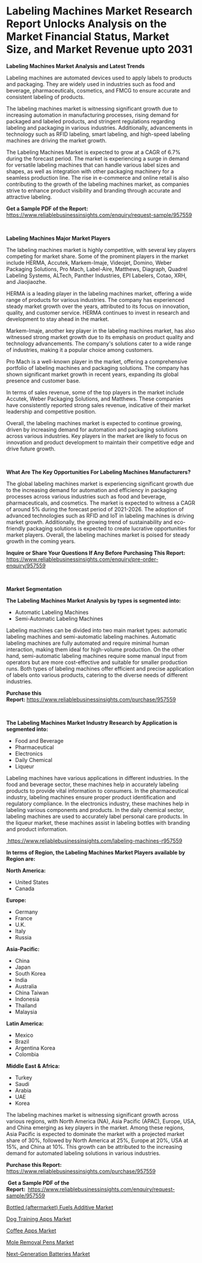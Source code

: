 <p><h1>Labeling Machines Market Research Report Unlocks Analysis on the Market Financial Status, Market Size, and Market Revenue upto 2031</h1></p><p><strong>Labeling Machines Market Analysis and Latest Trends</strong></p>
<p><p>Labeling machines are automated devices used to apply labels to products and packaging. They are widely used in industries such as food and beverage, pharmaceuticals, cosmetics, and FMCG to ensure accurate and consistent labeling of products.</p><p>The labeling machines market is witnessing significant growth due to increasing automation in manufacturing processes, rising demand for packaged and labeled products, and stringent regulations regarding labeling and packaging in various industries. Additionally, advancements in technology such as RFID labeling, smart labeling, and high-speed labeling machines are driving the market growth.</p><p>The Labeling Machines Market is expected to grow at a CAGR of 6.7% during the forecast period. The market is experiencing a surge in demand for versatile labeling machines that can handle various label sizes and shapes, as well as integration with other packaging machinery for a seamless production line. The rise in e-commerce and online retail is also contributing to the growth of the labeling machines market, as companies strive to enhance product visibility and branding through accurate and attractive labeling.</p></p>
<p><strong>Get a Sample PDF of the Report:&nbsp;</strong> <a href="https://www.reliablebusinessinsights.com/enquiry/request-sample/957559">https://www.reliablebusinessinsights.com/enquiry/request-sample/957559</a></p>
<p>&nbsp;</p>
<p><strong>Labeling Machines Major Market Players</strong></p>
<p><p>The labeling machines market is highly competitive, with several key players competing for market share. Some of the prominent players in the market include HERMA, Accutek, Markem-Imaje, Videojet, Domino, Weber Packaging Solutions, Pro Mach, Label-Aire, Matthews, Diagraph, Quadrel Labeling Systems, ALTech, Panther Industries, EPI Labelers, Cotao, XRH, and Jiaojiaozhe.</p><p>HERMA is a leading player in the labeling machines market, offering a wide range of products for various industries. The company has experienced steady market growth over the years, attributed to its focus on innovation, quality, and customer service. HERMA continues to invest in research and development to stay ahead in the market.</p><p>Markem-Imaje, another key player in the labeling machines market, has also witnessed strong market growth due to its emphasis on product quality and technology advancements. The company's solutions cater to a wide range of industries, making it a popular choice among customers.</p><p>Pro Mach is a well-known player in the market, offering a comprehensive portfolio of labeling machines and packaging solutions. The company has shown significant market growth in recent years, expanding its global presence and customer base.</p><p>In terms of sales revenue, some of the top players in the market include Accutek, Weber Packaging Solutions, and Matthews. These companies have consistently reported strong sales revenue, indicative of their market leadership and competitive position.</p><p>Overall, the labeling machines market is expected to continue growing, driven by increasing demand for automation and packaging solutions across various industries. Key players in the market are likely to focus on innovation and product development to maintain their competitive edge and drive future growth.</p></p>
<p>&nbsp;</p>
<p><strong>What Are The Key Opportunities For Labeling Machines Manufacturers?</strong></p>
<p><p>The global labeling machines market is experiencing significant growth due to the increasing demand for automation and efficiency in packaging processes across various industries such as food and beverage, pharmaceuticals, and cosmetics. The market is expected to witness a CAGR of around 5% during the forecast period of 2021-2026. The adoption of advanced technologies such as RFID and IoT in labeling machines is driving market growth. Additionally, the growing trend of sustainability and eco-friendly packaging solutions is expected to create lucrative opportunities for market players. Overall, the labeling machines market is poised for steady growth in the coming years.</p></p>
<p><strong>Inquire or Share Your Questions If Any Before Purchasing This Report:</strong> <a href="https://www.reliablebusinessinsights.com/enquiry/pre-order-enquiry/957559">https://www.reliablebusinessinsights.com/enquiry/pre-order-enquiry/957559</a></p>
<p>&nbsp;</p>
<p><strong>Market Segmentation</strong></p>
<p><strong>The Labeling Machines Market Analysis by types is segmented into:</strong></p>
<p><ul><li>Automatic Labeling Machines</li><li>Semi-Automatic Labeling Machines</li></ul></p>
<p><p>Labeling machines can be divided into two main market types: automatic labeling machines and semi-automatic labeling machines. Automatic labeling machines are fully automated and require minimal human interaction, making them ideal for high-volume production. On the other hand, semi-automatic labeling machines require some manual input from operators but are more cost-effective and suitable for smaller production runs. Both types of labeling machines offer efficient and precise application of labels onto various products, catering to the diverse needs of different industries.</p></p>
<p><strong>Purchase this Report:&nbsp;</strong><a href="https://www.reliablebusinessinsights.com/purchase/957559">https://www.reliablebusinessinsights.com/purchase/957559</a></p>
<p>&nbsp;</p>
<p><strong>The Labeling Machines Market Industry Research by Application is segmented into:</strong></p>
<p><ul><li>Food and Beverage</li><li>Pharmaceutical</li><li>Electronics</li><li>Daily Chemical</li><li>Liqueur</li></ul></p>
<p><p>Labeling machines have various applications in different industries. In the food and beverage sector, these machines help in accurately labeling products to provide vital information to consumers. In the pharmaceutical industry, labeling machines ensure proper product identification and regulatory compliance. In the electronics industry, these machines help in labeling various components and products. In the daily chemical sector, labeling machines are used to accurately label personal care products. In the liqueur market, these machines assist in labeling bottles with branding and product information.</p></p>
<p><a href="https://www.reliablebusinessinsights.com/labeling-machines-r957559">&nbsp;https://www.reliablebusinessinsights.com/labeling-machines-r957559</a></p>
<p><strong>In terms of Region, the Labeling Machines Market Players available by Region are:</strong></p>
<p>
    <p> <strong> North America: </strong>
        <ul>
            <li>United States</li>
            <li>Canada</li>
        </ul>
        </p> 
    <p> <strong> Europe: </strong>
        <ul>
            <li>Germany</li>
            <li>France</li>
            <li>U.K.</li>
            <li>Italy</li>
            <li>Russia</li>
        </ul>
        </p> 
    <p> <strong> Asia-Pacific: </strong>
        <ul>
            <li>China</li>
            <li>Japan</li>
            <li>South Korea</li>
            <li>India</li>
            <li>Australia</li>
            <li>China Taiwan</li>
            <li>Indonesia</li>
            <li>Thailand</li>
            <li>Malaysia</li>
        </ul>
        </p> 
    <p> <strong> Latin America: </strong>
        <ul>
            <li>Mexico</li>
            <li>Brazil</li>
            <li>Argentina Korea</li>
            <li>Colombia</li>
        </ul>
        </p> 
    <p> <strong> Middle East & Africa: </strong>
        <ul>
            <li>Turkey</li>
            <li>Saudi</li>
            <li>Arabia</li>
            <li>UAE</li>
            <li>Korea</li>
        </ul>
    </p>
    </p>
<p><p>The labeling machines market is witnessing significant growth across various regions, with North America (NA), Asia Pacific (APAC), Europe, USA, and China emerging as key players in the market. Among these regions, Asia Pacific is expected to dominate the market with a projected market share of 30%, followed by North America at 25%, Europe at 20%, USA at 15%, and China at 10%. This growth can be attributed to the increasing demand for automated labeling solutions in various industries.</p></p>
<p><strong>Purchase this Report: </strong><a href="https://www.reliablebusinessinsights.com/purchase/957559">https://www.reliablebusinessinsights.com/purchase/957559</a></p>
<p>&nbsp;<strong>Get a Sample PDF of the Report:&nbsp;&nbsp;</strong><a href="https://www.reliablebusinessinsights.com/enquiry/request-sample/957559">https://www.reliablebusinessinsights.com/enquiry/request-sample/957559</a></p>
<p><strong></strong></p>
<p><p><a href="https://github.com/bmorecock/Market-Research-Report-List-5/blob/main/bottled-aftermarket-fuels-additive-market.md">Bottled (aftermarket) Fuels Additive Market</a></p><p><a href="https://medium.com/@duron7928/dog-training-apps-industry-analysis-report-its-market-size-share-trends-by-application-region-db5d0198146e">Dog Training Apps Market</a></p><p><a href="https://medium.com/@duron7928/coffee-apps-market-a-global-and-regional-analysis-focus-on-region-country-level-analysis-and-778cb3cf9bb5">Coffee Apps Market</a></p><p><a href="https://medium.com/@duron7928/mole-removal-pens-market-analysis-report-global-insights-by-region-type-battery-usb-others-and-9af291a3da44">Mole Removal Pens Market</a></p><p><a href="https://issuu.com/reportprime-2/docs/next-generation-batteries-market-si_b8196ecd0a320b">Next-Generation Batteries Market</a></p></p>